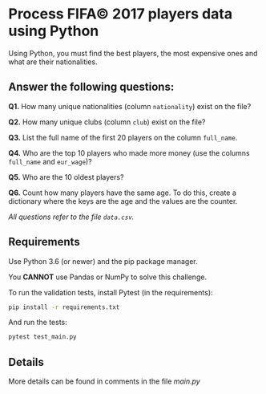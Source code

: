 # Process FIFA© 2017 players data using Python
Using Python, you must find the best players, the most 
expensive ones and what are their nationalities.

## Answer the following questions: 

**Q1.** How many unique nationalities (column `nationality`) exist on the file?

**Q2.** How many unique clubs (column `club`) exist on the file?

**Q3.** List the full name of the first 20 players on the column  `full_name`.

**Q4.** Who are the top 10 players who made more money (use the columns `full_name` and `eur_wage`)?

**Q5.** Who are the 10 oldest players?

**Q6.** Count how many players have the same age. To do this, create a dictionary where the keys are the age
and the values are the counter.

*All questions refer to the file `data.csv`.* 

## Requirements

Use Python 3.6 (or newer) and the pip package manager.

You **CANNOT** use Pandas or NumPy to solve this challenge.

To run the validation tests, install Pytest (in the 
requirements):

```sh
pip install -r requirements.txt
```

And run the tests:

```sh
pytest test_main.py
```

## Details

More details can be found in comments in the file _main.py_
